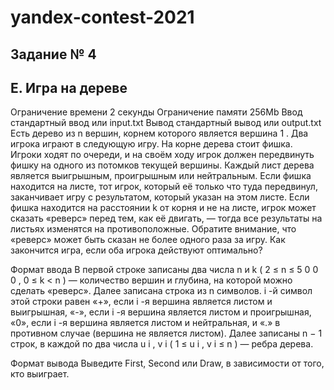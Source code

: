 # yandex-contest-2021
## Задание № 4

## E. Игра на дереве
Ограничение времени	2 секунды
Ограничение памяти	256Mb
Ввод	стандартный ввод или input.txt
Вывод	стандартный вывод или output.txt
Есть дерево из
n
вершин, корнем которого является вершина
1
. Два игрока играют в следующую игру. На корне дерева стоит фишка. Игроки ходят по очереди, и на своём ходу игрок должен передвинуть фишку на одного из потомков текущей вершины. Каждый лист дерева является выигрышным, проигрышным или нейтральным. Если фишка находится на листе, тот игрок, который её только что туда передвинул, заканчивает игру с результатом, который указан на этом листе.
Если фишка находится на расстоянии
k
от корня и не на листе, игрок может сказать «реверс» перед тем, как её двигать, — тогда все результаты на листьях изменятся на противоположные. Обратите внимание, что «реверс» может быть сказан не более одного раза за игру.
Как закончится игра, если оба игрока действуют оптимально?

Формат ввода
В первой строке записаны два числа
n
и
k
(
2
≤
n
≤
5
0
0
0
,
0
≤
k
<
n
) — количество вершин и глубина, на которой можно сделать «реверс».
Далее записана строка из
n
символов.
i
-й символ этой строки равен «+», если
i
-я вершина является листом и выигрышная, «-», если
i
-я вершина является листом и проигрышная, «0», если
i
-я вершина является листом и нейтральная, и «.» в противном случае (вершина не является листом).
Далее записаны
n
−
1
строк, в каждой по два числа
u
i
,
v
i
(
1
≤
u
i
,
v
i
≤
n
) — ребра дерева.

Формат вывода
Выведите First, Second или Draw, в зависимости от того, кто выиграет.